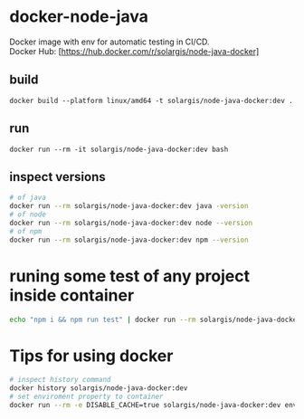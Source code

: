 # docker-node-java
Docker image with env for automatic testing in CI/CD. \
Docker Hub: [https://hub.docker.com/r/solargis/node-java-docker]

## build
```
docker build --platform linux/amd64 -t solargis/node-java-docker:dev .
```

## run
```
docker run --rm -it solargis/node-java-docker:dev bash
```

## inspect versions
```bash
# of java
docker run --rm solargis/node-java-docker:dev java -version
# of node
docker run --rm solargis/node-java-docker:dev node --version
# of npm
docker run --rm solargis/node-java-docker:dev npm --version
```

# runing some test of any project inside container
```bash
echo "npm i && npm run test" | docker run --rm solargis/node-java-docker:dev -v </full/path/to/project>:/root/workdir bash
```


# Tips for using docker
```bash
# inspect history command
docker history solargis/node-java-docker:dev
# set enviroment property to container
docker run --rm -e DISABLE_CACHE=true solargis/node-java-docker:dev env
``` 
